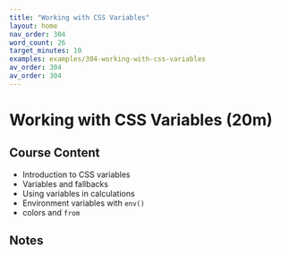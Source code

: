 ```yaml
---
title: "Working with CSS Variables"
layout: home
nav_order: 304
word_count: 26
target_minutes: 10
examples: examples/304-working-with-css-variables
av_order: 304
av_order: 304
---
```

# Working with CSS Variables (20m)

## Course Content

- Introduction to CSS variables
- Variables and fallbacks
- Using variables in calculations
- Environment variables with `env()`
- colors and `from`

## Notes













